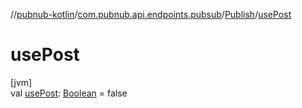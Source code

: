 //[pubnub-kotlin](../../../index.md)/[com.pubnub.api.endpoints.pubsub](../index.md)/[Publish](index.md)/[usePost](use-post.md)

# usePost

[jvm]\
val [usePost](use-post.md): [Boolean](https://kotlinlang.org/api/latest/jvm/stdlib/kotlin/-boolean/index.html) = false
